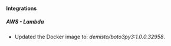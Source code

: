 #### Integrations
##### AWS - Lambda
- Updated the Docker image to: *demisto/boto3py3:1.0.0.32958*.
